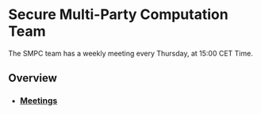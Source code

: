 # Secure Multi-Party Computation Team

The SMPC team has a weekly meeting every Thursday, at 15:00 CET Time.

## Overview
 * ### [Meetings](./meetings)
